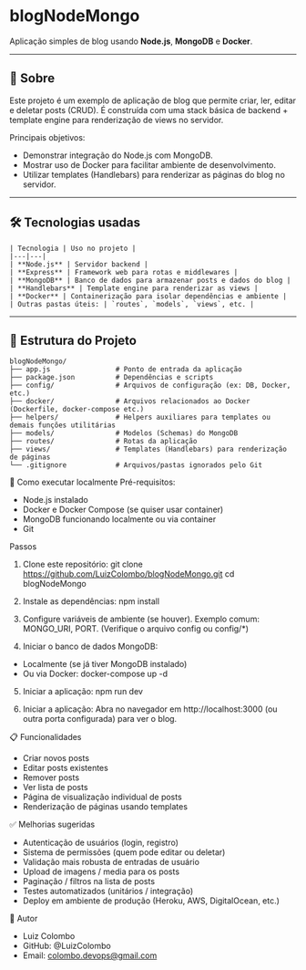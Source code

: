 # blogNodeMongo

Aplicação simples de blog usando **Node.js**, **MongoDB** e **Docker**.

---

## 🧾 Sobre

Este projeto é um exemplo de aplicação de blog que permite criar, ler, editar e deletar posts (CRUD). É construída com uma stack básica de backend + template engine para renderização de views no servidor.

Principais objetivos:

- Demonstrar integração do Node.js com MongoDB.  
- Mostrar uso de Docker para facilitar ambiente de desenvolvimento.  
- Utilizar templates (Handlebars) para renderizar as páginas do blog no servidor.

---

## 🛠 Tecnologias usadas
```text
| Tecnologia | Uso no projeto |
|---|---|
| **Node.js** | Servidor backend |
| **Express** | Framework web para rotas e middlewares |
| **MongoDB** | Banco de dados para armazenar posts e dados do blog |
| **Handlebars** | Template engine para renderizar as views |
| **Docker** | Containerização para isolar dependências e ambiente |
| Outras pastas úteis: | `routes`, `models`, `views`, etc. |
```
---
## 📂 Estrutura do Projeto
```text
blogNodeMongo/
├── app.js                # Ponto de entrada da aplicação
├── package.json          # Dependências e scripts
├── config/               # Arquivos de configuração (ex: DB, Docker, etc.)
├── docker/               # Arquivos relacionados ao Docker (Dockerfile, docker-compose etc.)
├── helpers/              # Helpers auxiliares para templates ou demais funções utilitárias
├── models/               # Modelos (Schemas) do MongoDB
├── routes/               # Rotas da aplicação
├── views/                # Templates (Handlebars) para renderização de páginas
└── .gitignore            # Arquivos/pastas ignorados pelo Git
```
🚀 Como executar localmente
Pré-requisitos:

  - Node.js instalado
  - Docker e Docker Compose (se quiser usar container)
  - MongoDB funcionando localmente ou via container
  - Git

Passos
1. Clone este repositório:
  git clone https://github.com/LuizColombo/blogNodeMongo.git
  cd blogNodeMongo

2. Instale as dependências:
  npm install

3. Configure variáveis de ambiente (se houver). Exemplo comum: MONGO_URI, PORT. (Verifique o arquivo config ou config/*)

4.  Iniciar o banco de dados MongoDB:
  - Localmente (se já tiver MongoDB instalado)
  - Ou via Docker:
    docker-compose up -d

5. Iniciar a aplicação:
  npm run dev

6. Iniciar a aplicação:
   Abra no navegador em http://localhost:3000 (ou outra porta configurada) para ver o blog.

📋 Funcionalidades

  - Criar novos posts
  - Editar posts existentes
  - Remover posts
  - Ver lista de posts
  - Página de visualização individual de posts
  - Renderização de páginas usando templates

✅ Melhorias sugeridas

  - Autenticação de usuários (login, registro)
  - Sistema de permissões (quem pode editar ou deletar)
  - Validação mais robusta de entradas de usuário
  - Upload de imagens / media para os posts
  - Paginação / filtros na lista de posts
  - Testes automatizados (unitários / integração)
  - Deploy em ambiente de produção (Heroku, AWS, DigitalOcean, etc.)

👤 Autor

  - Luiz Colombo
  - GitHub: @LuizColombo
  - Email: colombo.devops@gmail.com
